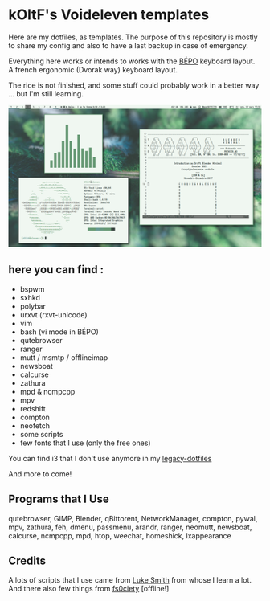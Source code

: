 # kOltF's Voideleven templates

Here are my dotfiles, as templates. The purpose of this repository is mostly
to share my config and also to have a last backup in case of emergency.

Everything here works or intends to works with the [BÉPO](https://bepo.fr)
keyboard layout. A french ergonomic (Dvorak way) keyboard layout.

The rice is not finished, and some stuff could probably work in a better way
… but I'm still learning. 

![pic](screenshots/000.png)


## here you can find :

+ bspwm
+ sxhkd
+ polybar
+ urxvt (rxvt-unicode)
+ vim
+ bash (vi mode in BÉPO)
+ qutebrowser
+ ranger
+ mutt / msmtp / offlineimap
+ newsboat
+ calcurse
+ zathura
+ mpd & ncmpcpp
+ mpv 
+ redshift
+ compton
+ neofetch
+ some scripts
+ few fonts that I use (only the free ones)

You can find i3 that I don't use anymore in my
[legacy-dotfiles](https://github.com/k0ltF)

And more to come!

## Programs that I Use

qutebrowser, GIMP, Blender, qBittorent, NetworkManager, compton, pywal, mpv,
zathura, feh, dmenu, passmenu, arandr, ranger, neomutt, newsboat, calcurse,
ncmpcpp, mpd, htop, weechat, homeshick, lxappearance


## Credits

A lots of scripts that I use came from
[Luke Smith](https://github.com/LukeSmithxyz) from whose I learn a lot. 
And there also few things from [fs0ciety](http://code.fs0ciety.info) [offline!]
